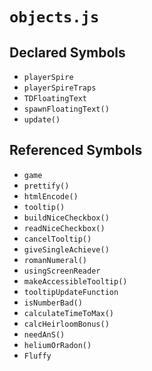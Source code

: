 # `objects.js`

## Declared Symbols

- `playerSpire`
- `playerSpireTraps`
- `TDFloatingText`
- `spawnFloatingText()`
- `update()`

## Referenced Symbols

- `game`
- `prettify()`
- `htmlEncode()`
- `tooltip()`
- `buildNiceCheckbox()`
- `readNiceCheckbox()`
- `cancelTooltip()`
- `giveSingleAchieve()`
- `romanNumeral()`
- `usingScreenReader`
- `makeAccessibleTooltip()`
- `tooltipUpdateFunction`
- `isNumberBad()`
- `calculateTimeToMax()`
- `calcHeirloomBonus()`
- `needAnS()`
- `heliumOrRadon()`
- `Fluffy`
